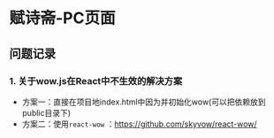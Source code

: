 # 赋诗斋-PC页面



## 问题记录

### 1. 关于wow.js在React中不生效的解决方案

- 方案一：直接在项目地index.html中因为并初始化wow(可以把依赖放到public目录下)
- 方案二：使用`react-wow` ：https://github.com/skyvow/react-wow/

